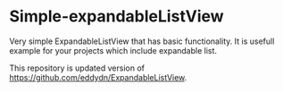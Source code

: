 # Simple-expandableListView

Very simple ExpandableListView that has basic functionality. It is usefull example for your projects which include expandable list.

This repository is updated version of https://github.com/eddydn/ExpandableListView. 
